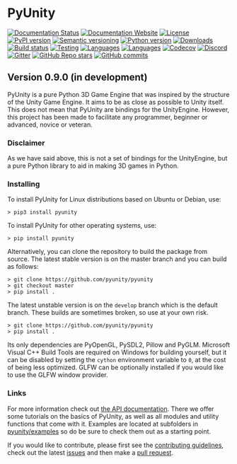 # PyUnity

[![Documentation Status](https://readthedocs.org/projects/pyunity/badge/?version=latest)](https://docs.pyunity.x10.bz/)
[![Documentation Website](https://img.shields.io/website?url=https%3A%2F%2Fdocs.pyunity.x10.bz)](https://docs.pyunity.x10.bz/)
[![License](https://img.shields.io/pypi/l/pyunity.svg?logo=python&logoColor=FBE072)](https://docs.pyunity.x10.bz/en/latest/license.html)
[![PyPI version](https://img.shields.io/pypi/v/pyunity.svg?logo=python&logoColor=FBE072)](https://pypi.python.org/pypi/pyunity)
[![Semantic versioning](https://img.shields.io/badge/semver-2.0.0-blue)](https://semver.org/)
[![Python version](https://img.shields.io/pypi/pyversions/pyunity.svg?logo=python&logoColor=FBE072)](https://pypi.python.org/pypi/pyunity)
[![Downloads](https://pepy.tech/badge/pyunity)](https://pepy.tech/project/pyunity)
[![Build status](https://ci.appveyor.com/api/projects/status/ucpcthqu63llcgot?svg=true)](https://ci.appveyor.com/project/pyunity/pyunity)
[![Testing](https://github.com/pyunity/pyunity/actions/workflows/coverage.yml/badge.svg)](https://github.com/pyunity/pyunity/actions/workflows/coverage.yml)
[![Languages](https://shields.io/github/languages/top/pyunity/pyunity)](https://github.com/pyunity/pyunity)
[![Languages](https://shields.io/github/issues/pyunity/pyunity)](https://github.com/pyunity/pyunity/issues)
[![Codecov](https://codecov.io/gh/pyunity/pyunity/branch/develop/graph/badge.svg)](https://codecov.io/gh/pyunity/pyunity)
[![Discord](https://img.shields.io/discord/835911328693616680?logo=discord&label=discord)](https://discord.gg/zTn48BEbF9)
[![Gitter](https://badges.gitter.im/pyunity/community.svg)](https://gitter.im/pyunity/community?utm_source=badge&utm_medium=badge&utm_campaign=pr-badge)
[![GitHub Repo stars](https://img.shields.io/github/stars/pyunity/pyunity?logo=github)](https://github.com/pyunity/pyunity/stargazers)
[![GitHub commits](https://img.shields.io/github/commit-activity/m/pyunity/pyunity)](https://github.com/pyunity/pyunity/commits)
<!-- [![Language grade: Python](https://img.shields.io/lgtm/grade/python/g/pyunity/pyunity.svg?logo=lgtm)](https://lgtm.com/projects/g/pyunity/pyunity/context:python)
[![Total alerts](https://img.shields.io/lgtm/alerts/g/pyunity/pyunity.svg?logo=lgtm&logoWidth=18)](https://lgtm.com/projects/g/pyunity/pyunity/alerts/) -->

## Version 0.9.0 (in development)
PyUnity is a pure Python 3D Game Engine that
was inspired by the structure of the Unity
Game Engine. It aims to be as close as possible
to Unity itself. This does not mean that PyUnity
are bindings for the UnityEngine. However,
this project has been made to facilitate
any programmer, beginner or advanced, novice
or veteran.

### Disclaimer
As we have said above, this is not a set of
bindings for the UnityEngine, but a pure
Python library to aid in making 3D games in
Python.

### Installing
To install PyUnity for Linux distributions
based on Ubuntu or Debian, use:

    > pip3 install pyunity

To install PyUnity for other operating systems,
use:

    > pip install pyunity

Alternatively, you can clone the repository
to build the package from source. The latest
stable version is on the master branch and
you can build as follows:

    > git clone https://github.com/pyunity/pyunity
    > git checkout master
    > pip install .

The latest unstable version is on the ``develop``
branch which is the default branch. These builds are
sometimes broken, so use at your own risk.

    > git clone https://github.com/pyunity/pyunity
    > pip install .

Its only dependencies are PyOpenGL, PySDL2,
Pillow and PyGLM. Microsoft Visual
C++ Build Tools are required on Windows
for building yourself, but it can be disabled by
setting the `cython` environment variable to
`0`, at the cost of being less optimized.
GLFW can be optionally installed if you would
like to use the GLFW window provider.

### Links

For more information check out
[the API documentation](https://pyunity.readthedocs.io/en/latest/).
There we offer some tutorials on the basics of
PyUnity, as well as all modules and utility functions
that come with it. Examples are located at subfolders in
[pyunity/examples](https://github.com/pyunity/pyunity/tree/develop/pyunity/examples)
so do be sure to check them out as a starting point.

If you would like to contribute, please
first see the [contributing guidelines](https://github.com/pyunity/pyunity/blob/develop/docs/contributing.md),
check out the latest [issues](https://github.com/pyunity/pyunity/issues)
and then make a [pull request](https://github.com/pyunity/pyunity/pulls).
